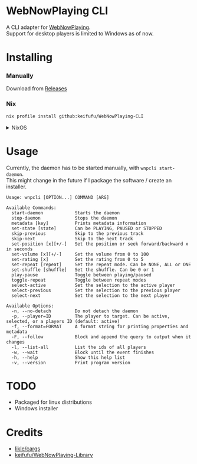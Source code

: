 # WebNowPlaying CLI

A CLI adapter for [WebNowPlaying](https://github.com/keifufu/WebNowPlaying).  
Support for desktop players is limited to Windows as of now.

# Installing

### Manually

Download from [Releases](https://github.com/keifufu/WebNowPlaying-CLI/releases)

### Nix

```bash
nix profile install github:keifufu/WebNowPlaying-CLI
```

<details>
<summary>NixOS</summary>

This assumes you use home manager with flakes.

- Add `github:keifufu/WebNowPlaying-CLI` to your inputs as `wnpcli`
- Import `inputs.wnpcli.homeManagerModules.wnpcli`

```nix
  programs.wnpcli = {
    enable = true;
    # If you want to start the wnpcli daemon on startup
    service.enable = true;
  };
```

</details>

# Usage

Currently, the daemon has to be started manually, with `wnpcli start-daemon`.  
This might change in the future if I package the software / create an installer.

```console
Usage: wnpcli [OPTION...] COMMAND [ARG]

Available Commands:
  start-daemon            Starts the daemon
  stop-daemon             Stops the daemon
  metadata [key]          Prints metadata information
  set-state [state]       Can be PLAYING, PAUSED or STOPPED
  skip-previous           Skip to the previous track
  skip-next               Skip to the next track
  set-position [x][+/-]   Set the position or seek forward/backward x in seconds
  set-volume [x][+/-]     Set the volume from 0 to 100
  set-rating [x]          Set the rating from 0 to 5
  set-repeat [repeat]     Set the repeat mode. Can be NONE, ALL or ONE
  set-shuffle [shuffle]   Set the shuffle. Can be 0 or 1
  play-pause              Toggle between playing/paused
  toggle-repeat           Toggle between repeat modes
  select-active           Set the selection to the active player
  select-previous         Set the selection to the previous player
  select-next             Set the selection to the next player

Available Options:
  -n, --no-detach         Do not detach the daemon
  -p, --player=ID         The player to target. Can be active, selected, or a players ID (default: active)
  -f, --format=FORMAT     A format string for printing properties and metadata
  -F, --follow            Block and append the query to output when it changes
  -l, --list-all          List the ids of all players
  -w, --wait              Block until the event finishes
  -h, --help              Show this help list
  -v, --version           Print program version
```

# TODO

- Packaged for linux distributions
- Windows installer

# Credits

- [likle/cargs](https://github.com/likle/cargs)
- [keifufu/WebNowPlaying-Library](https://github.com/keifufu/WebNowPlaying-Library)
